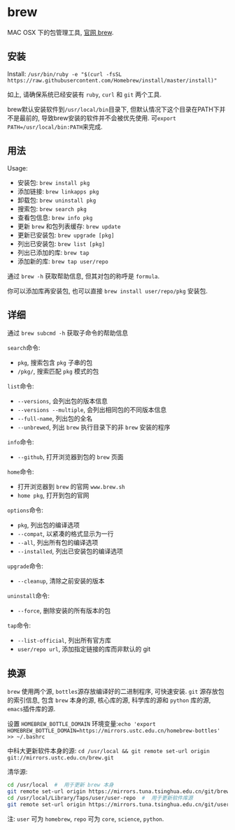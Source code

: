 # brew

MAC OSX 下的包管理工具, [官网 brew](www.brew.sh).

## 安装

Install: `/usr/bin/ruby -e "$(curl -fsSL https://raw.githubusercontent.com/Homebrew/install/master/install)"`

如上, 请确保系统已经安装有 `ruby`, `curl` 和 `git` 两个工具.

brew默认安装软件到`/usr/local/bin`目录下, 但默认情况下这个目录在PATH下并不是最前的, 导致brew安装的软件并不会被优先使用. 可`export PATH=/usr/local/bin:PATH`来完成.

## 用法

Usage:
* 安装包: `brew install pkg`
* 添加链接: `brew linkapps pkg`
* 卸载包: `brew uninstall pkg`
* 搜索包: `brew search pkg`
* 查看包信息: `brew info pkg`
* 更新 `brew` 和包列表缓存: `brew update`
* 更新已安装包: `brew upgrade [pkg]`
* 列出已安装包: `brew list [pkg]`
* 列出已添加的库: `brew tap`
* 添加新的库: `brew tap user/repo`

通过 `brew -h` 获取帮助信息, 但其对包的称呼是 `formula`.

你可以添加库再安装包, 也可以直接 `brew install user/repo/pkg` 安装包.

## 详细

 通过 `brew subcmd -h` 获取子命令的帮助信息

`search`命令:
* `pkg`, 搜索包含 `pkg` 子串的包
* `/pkg/`, 搜索匹配 `pkg` 模式的包

`list`命令:
* `--versions`, 会列出包的版本信息
* `--versions --multiple`, 会列出相同包的不同版本信息
* `--full-name`, 列出包的全名
* `--unbrewed`, 列出 `brew` 执行目录下的非 `brew` 安装的程序

`info`命令:
* `--github`, 打开浏览器到包的 `brew` 页面

`home`命令:
* 打开浏览器到 `brew` 的官网 `www.brew.sh`
* `home pkg`, 打开到包的官网

`options`命令:
* `pkg`, 列出包的编译选项
* `--compat`, 以紧凑的格式显示为一行
* `--all`, 列出所有包的编译选项
* `--installed`, 列出已安装包的编译选项

`upgrade`命令:
* `--cleanup`, 清除之前安装的版本

`uninstall`命令:
* `--force`, 删除安装的所有版本的包

`tap`命令:
* `--list-official`, 列出所有官方库
* `user/repo url`, 添加指定链接的库而非默认的 git

## 换源

`brew` 使用两个源, `bottles`源存放编译好的二进制程序, 可快速安装. `git` 源存放包的索引信息, 包含 `brew` 本身的源, 核心库的源, 科学库的源和 `python` 库的源, `emacs`插件库的源.

设置 `HOMEBREW_BOTTLE_DOMAIN` 环境变量:`echo 'export HOMEBREW_BOTTLE_DOMAIN=https://mirrors.ustc.edu.cn/homebrew-bottles' >> ~/.bashrc`

中科大更新软件本身的源: `cd /usr/local && git remote set-url origin git://mirrors.ustc.edu.cn/brew.git`

清华源:
```sh
cd /usr/local  #  用于更新 brew 本身
git remote set-url origin https://mirrors.tuna.tsinghua.edu.cn/git/brew.git
cd /usr/local/Library/Taps/user/user-repo  #  用于更新软件库源
git remote set-url origin https://mirrors.tuna.tsinghua.edu.cn/git/user-repo.git
```

注: `user` 可为 `homebrew`, `repo` 可为 `core`, `science`, `python`.

